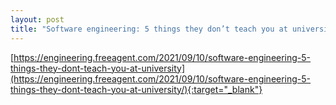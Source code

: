 ```yaml
---
layout: post
title: "Software engineering: 5 things they don’t teach you at university"
---
```


[https://engineering.freeagent.com/2021/09/10/software-engineering-5-things-they-dont-teach-you-at-university](https://engineering.freeagent.com/2021/09/10/software-engineering-5-things-they-dont-teach-you-at-university/){:target="_blank"}
